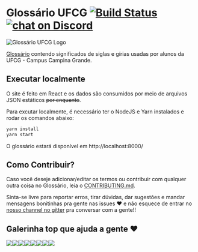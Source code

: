 # Glossário UFCG [![Build Status](https://travis-ci.com/OpenDevUFCG/glossario-ufcg.svg?branch=master)](https://travis-ci.com/OpenDevUFCG/glossario-ufcg) [![chat on Discord](https://img.shields.io/discord/558293573494112257.svg?logo=discord)](https://discordapp.com/invite/YT7NvM)

![Glossário UFCG Logo](https://i.imgur.com/PBCURux.png)

[Glossário](https://glossario.opendevufcg.org/) contendo significados de siglas e gírias usadas por alunos da UFCG - Campus Campina Grande.

## Executar localmente

O site é feito em React e os dados são consumidos por meio de arquivos JSON estáticos ~~por enquanto~~.

Para excutar localmente, é necessário ter o NodeJS e Yarn instalados e rodar os comandos abaixo:

```sh
yarn install
yarn start
```

O glossário estará disponível em http://localhost:8000/


## Como Contribuir?

Caso você deseje adicionar/editar os termos ou contribuir com qualquer outra coisa no Glossário, leia o [CONTRIBUTING.md](CONTRIBUTING.md).

Sinta-se livre para reportar erros, tirar dúvidas, dar sugestões e mandar mensagens bonitinhas pra gente nas issues :heart: e não esquece de entrar no [nosso channel no gitter](https://gitter.im/OpenDevUFCG/glossario-ufcg) pra conversar com a gente!!

## Galerinha top que ajuda a gente :heart:

[![](https://sourcerer.io/fame/JoseRenan/OpenDevUFCG/glossario-ufcg/images/0)](https://sourcerer.io/fame/JoseRenan/OpenDevUFCG/glossario-ufcg/links/0)[![](https://sourcerer.io/fame/JoseRenan/OpenDevUFCG/glossario-ufcg/images/1)](https://sourcerer.io/fame/JoseRenan/OpenDevUFCG/glossario-ufcg/links/1)[![](https://sourcerer.io/fame/JoseRenan/OpenDevUFCG/glossario-ufcg/images/2)](https://sourcerer.io/fame/JoseRenan/OpenDevUFCG/glossario-ufcg/links/2)[![](https://sourcerer.io/fame/JoseRenan/OpenDevUFCG/glossario-ufcg/images/3)](https://sourcerer.io/fame/JoseRenan/OpenDevUFCG/glossario-ufcg/links/3)[![](https://sourcerer.io/fame/JoseRenan/OpenDevUFCG/glossario-ufcg/images/4)](https://sourcerer.io/fame/JoseRenan/OpenDevUFCG/glossario-ufcg/links/4)[![](https://sourcerer.io/fame/JoseRenan/OpenDevUFCG/glossario-ufcg/images/5)](https://sourcerer.io/fame/JoseRenan/OpenDevUFCG/glossario-ufcg/links/5)[![](https://sourcerer.io/fame/JoseRenan/OpenDevUFCG/glossario-ufcg/images/6)](https://sourcerer.io/fame/JoseRenan/OpenDevUFCG/glossario-ufcg/links/6)[![](https://sourcerer.io/fame/JoseRenan/OpenDevUFCG/glossario-ufcg/images/7)](https://sourcerer.io/fame/JoseRenan/OpenDevUFCG/glossario-ufcg/links/7)
